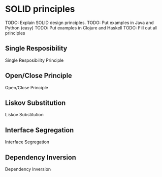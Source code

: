 # SOLID principles

TODO: Explain SOLID design principles.
TODO: Put examples in Java and Python (easy)
TODO: Put examples in Clojure and Haskell
TODO: Fill out all principles

## Single Resposibility

Single Resposibility Principle

## Open/Close Principle

Open/Close Principle

## Liskov Substitution

Liskov Substitution

## Interface Segregation

Interface Segregation

## Dependency Inversion

Dependency Inversion
